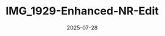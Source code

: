 ---
title: "IMG_1929-Enhanced-NR-Edit"
date: 2025-07-28
tags: [sunrise]
image: "/gallery/sunrise/img_1929-enhanced-nr-edit/IMG_1929-Enhanced-NR-Edit.jpg"
---